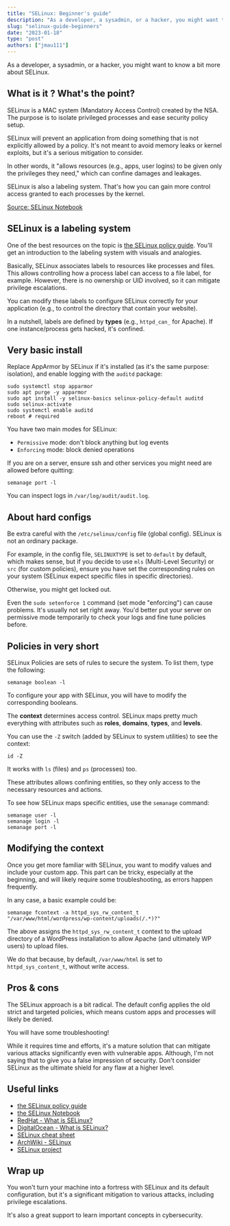 ```yaml
---
title: "SELinux: Beginner's guide"
description: "As a developer, a sysadmin, or a hacker, you might want to know a bit more about SELinux."
slug: "selinux-guide-beginners"
date: "2023-01-18"
type: "post"
authors: ["jmau111"]
---
```


As a developer, a sysadmin, or a hacker, you might want to know a bit more about SELinux.

What is it ? What's the point?
--------

SELinux is a MAC system (Mandatory Access Control) created by the NSA. The purpose is to isolate privileged processes and ease security policy setup.

SELinux will prevent an application from doing something that is not explicitly allowed by a policy. It's not meant to avoid memory leaks or kernel exploits, but it's a serious mitigation to consider.

In other words, it "allows resources (e.g., apps, user logins) to be given only the privileges they need," which can confine damages and leakages.

SELinux is also a labeling system. That's how you can gain more control access granted to each processes by the kernel.

[Source: SELinux Notebook](https://github.com/SELinuxProject/selinux-notebook/blob/main/src/title.md)

SELinux is a labeling system
--------

One of the best resources on the topic is [the SELinux policy guide](https://opensource.com/business/13/11/selinux-policy-guide). You'll get an introduction to the labeling system with visuals and analogies.

Basically, SELinux associates labels to resources like processes and files. This allows controlling how a process label can access to a file label, for example. However, there is no ownership or UID involved, so it can mitigate privilege escalations.

You can modify these labels to configure SELinux correctly for your application (e.g., to control the directory that contain your website).

In a nutshell, labels are defined by **types** (e.g., `httpd_can_` for Apache). If one instance/process gets hacked, it's confined.

Very basic install
--------

Replace AppArmor by SELinux if it's installed (as it's the same purpose: isolation), and enable logging with the `auditd` package:

```
sudo systemctl stop apparmor
sudo apt purge -y apparmor
sudo apt install -y selinux-basics selinux-policy-default auditd
sudo selinux-activate
sudo systemctl enable auditd
reboot # required
```

You have two main modes for SELinux:

* `Permissive` mode: don't block anything but log events
* `Enforcing` mode: block denied operations

If you are on a server, ensure ssh and other services you might need are allowed before quitting:

```
semanage port -l
```

You can inspect logs in `/var/log/audit/audit.log`.

About hard configs
--------

Be extra careful with the `/etc/selinux/config` file (global config). SELinux is not an ordinary package.

For example, in the config file, `SELINUXTYPE` is set to `default` by default, which makes sense, but if you decide to use `mls` (Multi-Level Security) or `src` (for custom policies), ensure you have set the corresponding rules on your system (SELinux expect specific files in specific directories).

Otherwise, you might get locked out.

Even the `sudo setenforce 1` command (set mode "enforcing") can cause problems. It's usually not set right away. You'd better put your server on permissive mode temporarily to check your logs and fine tune policies before.

Policies in very short
--------

SELinux Policies are sets of rules to secure the system. To list them, type the following:

```
semanage boolean -l
```

To configure your app with SELinux, you will have to modify the corresponding booleans.

The **context** determines access control. SELinux maps pretty much everything with attributes such as **roles**, **domains**, **types**, and **levels**.

You can use the `-Z` switch (added by SELinux to system utilities) to see the context:

```
id -Z
```

It works with `ls` (files) and `ps` (processes) too.

These attributes allows confining entities, so they only access to the necessary resources and actions.

To see how SELinux maps specific entities, use the `semanage` command:

```
semanage user -l
semanage login -l
semanage port -l
```

Modifying the context
--------

Once you get more familiar with SELinux, you want to modify values and include your custom app. This part can be tricky, especially at the beginning, and will likely require some troubleshooting, as errors happen frequently.

In any case, a basic example could be:

```
semanage fcontext -a httpd_sys_rw_content_t "/var/www/html/wordpress/wp-content/uploads(/.*)?"
```

The above assigns the `httpd_sys_rw_content_t` context to the upload directory of a WordPress installation to allow Apache (and ultimately WP users) to upload files.

We do that because, by default, `/var/www/html` is set to `httpd_sys_content_t`, without write access.

Pros & cons
--------

The SELinux approach is a bit radical. The default config applies the old strict and targeted policies, which means custom apps and processes will likely be denied.

You will have some troubleshooting!

While it requires time and efforts, it's a mature solution that can mitigate various attacks significantly even with vulnerable apps. Although, I'm not saying that to give you a false impression of security. Don't consider SELinux as the ultimate shield for any flaw at a higher level.

Useful links
--------

* [the SELinux policy guide](https://opensource.com/business/13/11/selinux-policy-guide)
* [the SELinux Notebook](https://github.com/SELinuxProject/selinux-notebook/blob/main/src/title.md)
* [RedHat - What is SELinux?](https://www.redhat.com/en/topics/linux/what-is-selinux)
* [DigitalOcean - What is SELinux?](https://www.digitalocean.com/community/tutorials/what-is-selinux)
* [SELinux cheat sheet](https://aerostitch.github.io/linux_and_unix/RedHat/selinux.html)
* [ArchWiki - SELinux](https://wiki.archlinux.org/title/SELinux)
* [SELinux project](https://github.com/selinuxproject/)

Wrap up
--------

You won't turn your machine into a fortress with SELinux and its default configuration, but it's a significant mitigation to various attacks, including privilege escalations.

It's also a great support to learn important concepts in cybersecurity.
